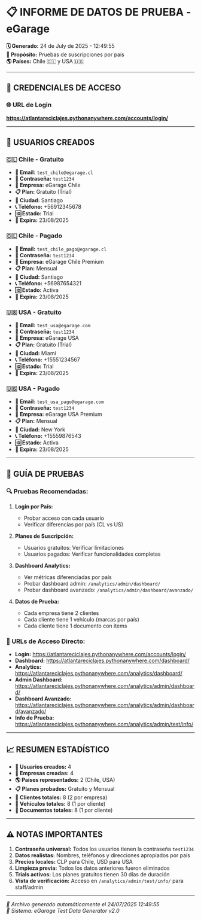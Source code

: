 # 📋 INFORME DE DATOS DE PRUEBA - eGarage

**🗓️ Generado:** 24 de July de 2025 - 12:49:55  
**🎯 Propósito:** Pruebas de suscripciones por país  
**🌎 Países:** Chile 🇨🇱 y USA 🇺🇸  

---

## 🔐 CREDENCIALES DE ACCESO

### 🌐 URL de Login
**https://atlantareciclajes.pythonanywhere.com/accounts/login/**

---

## 👤 USUARIOS CREADOS

### 🇨🇱 Chile - Gratuito

- **📧 Email:** `test_chile@egarage.cl`
- **🔑 Contraseña:** `test1234`
- **🏢 Empresa:** eGarage Chile
- **📋 Plan:** Gratuito (Trial)
- **📍 Ciudad:** Santiago
- **📞 Teléfono:** +56912345678
- **🆔 Estado:** Trial
- **📅 Expira:** 23/08/2025

### 🇨🇱 Chile - Pagado

- **📧 Email:** `test_chile_pago@egarage.cl`
- **🔑 Contraseña:** `test1234`
- **🏢 Empresa:** eGarage Chile Premium
- **📋 Plan:** Mensual
- **📍 Ciudad:** Santiago
- **📞 Teléfono:** +56987654321
- **🆔 Estado:** Activa
- **📅 Expira:** 23/08/2025

### 🇺🇸 USA - Gratuito

- **📧 Email:** `test_usa@egarage.com`
- **🔑 Contraseña:** `test1234`
- **🏢 Empresa:** eGarage USA
- **📋 Plan:** Gratuito (Trial)
- **📍 Ciudad:** Miami
- **📞 Teléfono:** +15551234567
- **🆔 Estado:** Trial
- **📅 Expira:** 23/08/2025

### 🇺🇸 USA - Pagado

- **📧 Email:** `test_usa_pago@egarage.com`
- **🔑 Contraseña:** `test1234`
- **🏢 Empresa:** eGarage USA Premium
- **📋 Plan:** Mensual
- **📍 Ciudad:** New York
- **📞 Teléfono:** +15559876543
- **🆔 Estado:** Activa
- **📅 Expira:** 23/08/2025

---

## 🧪 GUÍA DE PRUEBAS

### 🔍 Pruebas Recomendadas:

1. **Login por País:**
   - Probar acceso con cada usuario
   - Verificar diferencias por país (CL vs US)

2. **Planes de Suscripción:**
   - Usuarios gratuitos: Verificar limitaciones
   - Usuarios pagados: Verificar funcionalidades completas

3. **Dashboard Analytics:**
   - Ver métricas diferenciadas por país
   - Probar dashboard admin: `/analytics/admin/dashboard/`
   - Probar dashboard avanzado: `/analytics/admin/dashboard/avanzado/`

4. **Datos de Prueba:**
   - Cada empresa tiene 2 clientes
   - Cada cliente tiene 1 vehículo (marcas por país)
   - Cada cliente tiene 1 documento con items

### 🎯 URLs de Acceso Directo:

- **Login:** https://atlantareciclajes.pythonanywhere.com/accounts/login/
- **Dashboard:** https://atlantareciclajes.pythonanywhere.com/dashboard/
- **Analytics:** https://atlantareciclajes.pythonanywhere.com/analytics/dashboard/
- **Admin Dashboard:** https://atlantareciclajes.pythonanywhere.com/analytics/admin/dashboard/
- **Dashboard Avanzado:** https://atlantareciclajes.pythonanywhere.com/analytics/admin/dashboard/avanzado/
- **Info de Prueba:** https://atlantareciclajes.pythonanywhere.com/analytics/admin/test/info/

---

## 📈 RESUMEN ESTADÍSTICO

- **👤 Usuarios creados:** 4
- **🏢 Empresas creadas:** 4
- **🌎 Países representados:** 2 (Chile, USA)
- **📋 Planes probados:** Gratuito y Mensual
- **👥 Clientes totales:** 8 (2 por empresa)
- **🚗 Vehículos totales:** 8 (1 por cliente)
- **📄 Documentos totales:** 8 (1 por cliente)

---

## ⚠️ NOTAS IMPORTANTES

1. **Contraseña universal:** Todos los usuarios tienen la contraseña `test1234`
2. **Datos realistas:** Nombres, teléfonos y direcciones apropiados por país
3. **Precios locales:** CLP para Chile, USD para USA
4. **Limpieza previa:** Todos los datos anteriores fueron eliminados
5. **Trials activos:** Los planes gratuitos tienen 30 días de duración
6. **Vista de verificación:** Acceso en `/analytics/admin/test/info/` para staff/admin

---

*📅 Archivo generado automáticamente el 24/07/2025 12:49:55*  
*🤖 Sistema: eGarage Test Data Generator v2.0*
